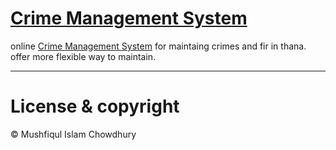 # [Crime Management System](https://github.com/mushfiqulIslam/crime-management-system)
online [Crime Management System](https://github.com/mushfiqulIslam/crime-management-system) for maintaing crimes and fir in thana. offer more flexible way to maintain.

---
# License & copyright

© Mushfiqul Islam Chowdhury
